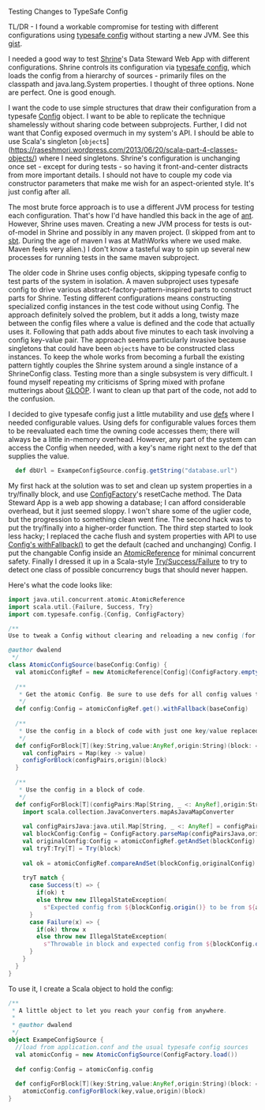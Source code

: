 Testing Changes to TypeSafe Config

TL/DR - I found a workable compromise for testing with different configurations using [typesafe config](https://github.com/typesafehub/config) without starting a new JVM. See this [gist](https://gist.github.com/dwalend/5a193daa24af8dbfbdc5).

I needed a good way to test [Shrine](http://catalyst.harvard.edu/services/shrine/)'s Data Steward Web App with different configurations. Shrine controls its configuration via [typesafe config](https://github.com/typesafehub/config), which loads the config from a hierarchy of sources - primarily files on the classpath and java.lang.System properties. I thought of three options. None are perfect. One is good enough.

I want the code to use simple structures that draw their configuration from a typesafe [Config](https://github.com/typesafehub/config/blob/master/config/src/main/java/com/typesafe/config/Config.java) object. I want to be able to replicate the technique shamelessly without sharing code between subprojects. Further, I did not want that Config exposed overmuch in my system's API. I should be able to use Scala's singleton [```object```s] (https://raseshmori.wordpress.com/2013/06/20/scala-part-4-classes-objects/) where I need singletons. Shrine's configuration is unchanging once set - except for during tests - so having it front-and-center distracts from more important details. I should not have to couple my code via constructor parameters that make me wish for an aspect-oriented style. It's just config after all.

The most brute force approach is to use a different JVM process for testing each configuration. That's how I'd have handled this back in the age of [ant](http://zeroturnaround.com/rebellabs/java-build-tools-part-2-a-decision-makers-comparison-of-maven-gradle-and-ant-ivy/). However, Shrine uses maven. Creating a new JVM process for tests is out-of-model in Shrine and possibly in any maven project. (I skipped from ant to [sbt](https://codeascraft.com/2014/09/30/building-a-better-build-our-transition-from-ant-to-sbt/). During the age of maven I was at MathWorks where we used make. Maven feels very alien.) I don't know a tasteful way to spin up several new processes for running tests in the same maven subproject.

The older code in Shrine uses config objects, skipping typesafe config to test parts of the system in isolation. A maven subproject uses typesafe config to drive various abstract-factory-pattern-inspired parts to construct parts for Shrine. Testing different configurations means constructing specialized config instances in the test code without using Config. The approach definitely solved the problem, but it adds a long, twisty maze between the config files where a value is defined and the code that actually uses it. Following that path adds about five minutes to each task involving a config key-value pair. The approach seems particularly invasive because singletons that could have been ```object```s have to be constructed class instances. To keep the whole works from becoming a furball the existing pattern tightly couples the Shrine system around a single instance of a ShrineConfig class. Testing more than a single subsystem is very difficult. I found myself repeating my criticisms of Spring mixed with profane mutterings about [GLOOP](http://perl.plover.com/yak/design/samples/slide004.html). I want to clean up that part of the code, not add to the confusion.

I decided to give typesafe config just a little mutability and use [defs](http://blog.jessitron.com/2012/07/choices-with-def-and-val-in-scala.html) where I needed configurable values. Using defs for configurable values forces them to be reevaluated each time the owning code accesses them; there will always be a little in-memory overhead. However, any part of the system can access the Config when needed, with a key's name right next to the def that supplies the value. 

```Scala
  def dbUrl = ExampeConfigSource.config.getString("database.url")
```

My first hack at the solution was to set and clean up system properties in a try/finally block, and use [ConfigFactory](https://github.com/typesafehub/config/blob/master/config/src/main/java/com/typesafe/config/ConfigFactory.java)'s resetCache method. The Data Steward App is a web app showing a database; I can afford considerable overhead, but it just seemed sloppy. I won't share some of the uglier code, but the progression to something clean went fine. The second hack was to put the try/finally into a higher-order function. The third step started to look less hacky; I replaced the cache flush and system properties with API to use [Config's withFallback()](https://github.com/typesafehub/config#merging-config-trees) to get the default (cached and unchanging) Config. I put the changable Config inside an [AtomicReference](https://docs.oracle.com/javase/8/docs/api/java/util/concurrent/atomic/package-summary.html) for minimal concurrent safety. Finally I dressed it up in a Scala-style [Try/Success/Failure](http://danielwestheide.com/blog/2012/12/26/the-neophytes-guide-to-scala-part-6-error-handling-with-try.html) to try to detect one class of possible concurrency bugs that should never happen.

Here's what the code looks like:

```Scala
import java.util.concurrent.atomic.AtomicReference
import scala.util.{Failure, Success, Try}
import com.typesafe.config.{Config, ConfigFactory}

/**
Use to tweak a Config without clearing and reloading a new config (for testing).

@author dwalend
 */
class AtomicConfigSource(baseConfig:Config) {
  val atomicConfigRef = new AtomicReference[Config](ConfigFactory.empty())
 
  /**
   * Get the atomic Config. Be sure to use defs for all config values that might be changed.
   */
  def config:Config = atomicConfigRef.get().withFallback(baseConfig)
 
  /**
   * Use the config in a block of code with just one key/value replaced.
   */
  def configForBlock[T](key:String,value:AnyRef,origin:String)(block: => T):T = {
    val configPairs = Map(key -> value)
    configForBlock(configPairs,origin)(block)
  }
 
  /**
   * Use the config in a block of code.
   */
  def configForBlock[T](configPairs:Map[String, _ <: AnyRef],origin:String)(block: => T):T = {
    import scala.collection.JavaConverters.mapAsJavaMapConverter
 
    val configPairsJava:java.util.Map[String, _ <: AnyRef] = configPairs.asJava
    val blockConfig:Config = ConfigFactory.parseMap(configPairsJava,origin)
    val originalConfig:Config = atomicConfigRef.getAndSet(blockConfig)
    val tryT:Try[T] = Try(block)
 
    val ok = atomicConfigRef.compareAndSet(blockConfig,originalConfig)
 
    tryT match {
      case Success(t) => {
        if(ok) t
        else throw new IllegalStateException(
          s"Expected config from ${blockConfig.origin()} to be from ${atomicConfigRef.get().origin()} instead.")
      }
      case Failure(x) => {
        if(ok) throw x
        else throw new IllegalStateException(
          s"Throwable in block and expected config from ${blockConfig.origin()} to be from ${atomicConfigRef.get().origin()} instead.",x)
      }
    }
  }
}
```

To use it, I create a Scala object to hold the config:

```Scala
/**
 * A little object to let you reach your config from anywhere.
 * 
 * @author dwalend
 */
object ExampeConfigSource {
  //load from application.conf and the usual typesafe config sources
  val atomicConfig = new AtomicConfigSource(ConfigFactory.load()) 
 
  def config:Config = atomicConfig.config
 
  def configForBlock[T](key:String,value:AnyRef,origin:String)(block: => T):T = 
    atomicConfig.configForBlock(key,value,origin)(block)
}
```
